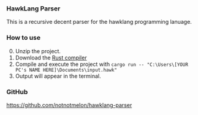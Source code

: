 ### HawkLang Parser

This is a recursive decent parser for the hawklang programming lanuage.

### How to use

0. Unzip the project.
1. Download the [Rust compiler](https://rustup.rs/)
2. Compile and execute the project with `cargo run -- "C:\Users\[YOUR PC's NAME HERE]\Documents\input.hawk"`
3. Output will appear in the terminal.

### GitHub

https://github.com/notnotmelon/hawklang-parser